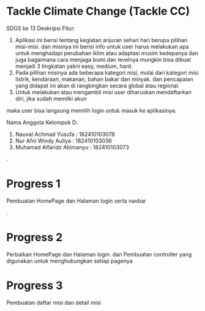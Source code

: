 # Tackle Climate Change (Tackle CC)

SDGS ke 13
Deskripsi Fitur:


1. Aplikasi ini berisi tentang kegiatan anjuran sehari hari berupa pilihan misi-misi. dan misinya ini berisi info untuk 
user harus melakukan apa untuk menghadapi perubahan iklim atau adaptasi musim 
kedepanya dan juga bagaimana cara menjaga bumi.dan levelnya mungkin bisa dibuat 
menjadi 3 tingkatan yakni easy, medium, hard.
2. Pada pilihan misinya ada beberapa kategori misi, mulai dari kategori misi listrik, 
kendaraan, makanan, bahan bakar dan minyak. dan pencapaian yang didapat ini akan di rangkingkan
secara global atau regional. 
3. Untuk melakukan atau mengambil misi user diharuskan mendaftarkan diri, jika sudah memilki akun 

maka user bisa langsung memilih login untuk masuk ke aplikasinya.

Nama Anggota Kelompok D:
1. Nauval Achmad Yusufa : 182410103078
2. Nur Afni Windy Auliya : 182410103036
3. Muhamad Alfaridz Abimanyu : 182410103073

.
# Progress 1
Pembuatan HomePage dan Halaman login serta navbar

.

# Progress 2
Perbaikan HomePage dan Halaman login. 
dan Pembuatan controller yang digunakan untuk menghubungkan setiap pagenya

# Progress 3
Pembuatan daftar misi dan detail misi

